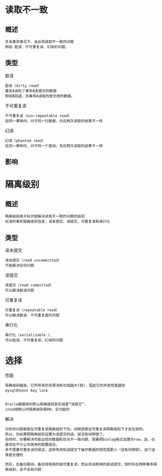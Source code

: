 

# 读取不一致

## 概述

    并发事务情况下，会出现读取不一致的问题
    例如 脏读、不可重复读、幻读的问题，

## 类型

脏读

    脏读（dirty read）
    事务A读到了事务B未提交的数据
    假如B回退，则事务A读取的是无效的数据。

不可重复读

    不可重复读（non-repeatable read）
    在同一事物内，对于同一行数据，先后两次读取的结果不一样

幻读

    幻读（phantom read）
    在同一事物内，对于同一个查询，先后两次读取的结果不一样

## 影响

# 隔离级别

## 概述

    隔离级别用于标识能解决读取不一致的问题的级别
    标准的事务隔离级别包括：读未提交、读提交、可重复读和串行化

## 类型

读未提交

    读未提交（read uncommitted）
    不能解决任何问题
    
读提交

    读提交（read committed）
    可以解决脏读问题
    
可重复读

    可重复读（repeatable read）
    可以解决脏读、不可重复度的问题

串行化

    串行化（serializable ）、
    可以脏读、不可重复读、幻读的问题


# 选择



性能

    隔离级别越高，它所带来的资源消耗也就越大(锁)，因此它的并发性能越低
    mysql的next key lock 


    Oracle数据库的默认隔离级别其实就是“读提交”，
    innoDB默认的隔离级别是RR，全功能的

解决
 
    分析的问题都是在可重复读隔离级别下的，间隙锁是在可重复读隔离级别下才会生效的。
    所以，你如果把隔离级别设置为读提交的话，就没有间隙锁了。
    但同时，你要解决可能出现的数据和日志不一致问题，需要把binlog格式设置为row。这，也是现在不少公司使用的配置组合。
    务不需要可重复读的保证，这样考虑到读提交下操作数据的锁范围更小（没有间隙锁），这个选择是合理的
    
    然后，在备份期间，备份线程用的是可重复读，而业务线程用的是读提交。同时存在两种事务隔离级别，会不会有问题
    
   
